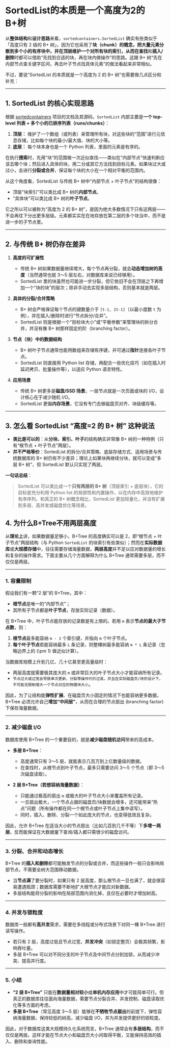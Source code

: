 # SortedList的本质是一个高度为2的B+树

从**整体结构**和**设计思路**来看，`sortedcontainers.SortedList` 确实有些类似于「高度只有 2 级的 B+ 树」，因为它也采用了**块（chunk）**的概念，把大量元素分散到多个小的有序块中，并在顶层维护一个对所有块的索引，从而在**查找**和**插入/删除**时都可以借助“先找到合适的块，再在块内做操作”的思路。这跟 B+ 树“先在内部节点查关键字区间，再去叶子节点找具体元素”的做法看起来非常相似。

不过，要说“SortedList 的本质就是一个高度为 2 的 B+ 树”也需要做几点区分和补充：

---

## 1. SortedList 的核心实现思路

根据 [sortedcontainers](https://github.com/grantjenks/python-sortedcontainers) 项目的文档及其源码，`SortedList` 内部主要是**一个 top-level 列表 + 多个小的已排序列表（runs/chunks）**：

1. **顶层：** 维护了一个数组（或列表）来管理所有块，对这些块的“范围”进行元信息存储，比如每个块的最小/最大值、块的大小等。
2. **底层：** 每个块本身也是一个 Python 列表，里面的元素是有序的。

在执行**搜索**时，先用“块”的范围做一次近似查找——类似在“内部节点”快速判断应该去哪个块；然后进入具体的块，用二分或其它方法找到目标元素。如果块过大或过小，会进行**分裂或合并**，保证每个块的大小在一个相对平衡的范围内。

从这个角度看，SortedList 与传统 B+ 树中“内部节点 + 叶子节点”的结构很像：

- 顶层“块索引”可以类比成 B+ 树的**内部节点**。
- “具体块”可以类比成 B+ 树的**叶子节点**。

它之所以可以被称为“高度为 2 的 B+ 树”，是因为绝大多数情况下只有这两层——不会再往下分出更多层级。元素都实实在在地存放在第二层的多个块当中，而不是进一步的子节点里。

---

## 2. 与传统 B+ 树仍存在差异

1. **高度的可扩展性**

   - 传统 B+ 树如果数据量继续增大，每个节点再分裂，就会**动态增加树的高度**（当然通常也就 3～5 层左右，对数据库来说已经够用）。
   - SortedList 里的块虽然也可能进一步分裂，但它依旧不会在顶层之下再增加一个“块的块”的层次；除非手动去实现多层结构，否则基本就是两层。

2. **具体的分裂/合并策略**

   - B+ 树会严格保证每个节点的键数量介于 `[t-1, 2t-1]`（以最小度数 `t` 为例），并在插入/删除时进行“节点拆分/合并”。
   - SortedList 则是根据一个“目标块大小”或“平衡参数”来管理块的拆分合并，并没有像 B+ 树那样固定的阶（branching factor）。

3. **节点（块）中的数据结构**

   - B+ 树叶子节点通常也能用数组来存储有序键，并可通过**指针**连接各叶子节点。
   - SortedList 则直接用 Python list 存储，再配合一些优化技巧（如在插入时延迟拷贝、批量操作等），以适应 Python 语言特性。

4. **应用场景**
   - 传统 B+ 树更多是**磁盘/SSD 场景**，一层节点就是一次页面或块的 I/O，设计核心在于减少随机 I/O。
   - SortedList 更偏**内存场景**，它没有专门去做磁盘页对齐、块级缓存等。

---

## 3. 怎么看 SortedList “高度=2 的 B+ 树” 这种说法

- **类比是可以的**：从**分块、索引、叶子**的结构确实非常像 B+ 树的一种特例（只有“根节点 + 叶子节点”两层）。
- **并不严格等价**：SortedList 的拆分/合并策略、底层存储方式、适用场景与传统数据库的 B+ 树仍有不少差异；理论上如果块再继续分块，就可以变成“多层 B+ 树”，但 SortedList 默认只实现了两层。

**一句话总结**：

> SortedList 可以类比成一个**只有两层的 B+ 树**（顶层索引 + 底层块），它的目标是充分利用 Python list 的局部性和内置操作，以在内存中高效地维护有序序列。和真正的 B+ 树概念相比，SortedList 更加轻量化，并没有扩展到多层、高并发或磁盘优化等场景。

## 4. 为什么B+Tree不用两层高度

从**理论上**讲，如果数据量足够小，B+Tree 的高度确实可以是 2，即“根节点 + 叶子节点”两层结构（与 Python `SortedList` 的块索引有些类似）；然而在**实际数据库**或**大规模存储**中，往往需要存储海量数据，**两层高度**并不足以应对数据量的增长和复杂的操作需求。下面主要从几个方面解释为什么 B+Tree 通常需要多层，而不仅仅是两层。

---

### 1. 容量限制

假设我们有一颗“2 层”的 B+Tree，其中：

- **根节点**是唯一的“内部节点”；
- 其所有子节点都是**叶子节点**，存放实际记录（数据）。

在 B+Tree 中，叶子节点能存放的记录数是有上限的。若用 `m` 表示**节点的最大子节点数**，则：

1. **根节点**最多能容纳 `m - 1` 个索引键，并指向 `m` 个叶子节点。
2. **每个叶子节点**若能容纳最多 `L` 条记录，则整棵树最多能容纳 `m * L` 条记录（忽略边界上的 \(\pm 1\) 做近似计算）。

当数据库规模上升到几亿、几十亿甚至更高量级时：

- 两层高度就需要极其庞大的 `m` 或非常巨大的叶子节点大小才能容纳所有记录。
- `节点过大或过宽会导致单次更新、分裂等操作代价过高，并且在实际磁盘页/块的设计下，不可能无限制增大一个节点对应的物理块大小`。

因此，为了让结构能**弹性扩展**、在磁盘页大小固定的情况下也能容纳更多数据，B+Tree 必须允许自己**增加“中间层”**，从而在合理的节点扇出 (branching factor) 下保存海量数据。

---

### 2. 减少磁盘 I/O

数据库使用 B+Tree 的一个重要目的，就是**减少磁盘随机访问**带来的高成本。

- **多层 B+Tree**：

  - 高度通常只有 3～5 层，就能表示几百万到上亿数量级的数据。
  - 在查找时，从根节点到叶子节点，最多只需要访问 3～5 个节点（即 3～5 次磁盘读取）。

- **2 层 B+Tree（若想容纳海量数据）**：
  - 只能通过极高的扇出 `m` 或极大的叶子节点大小来覆盖所有记录。
  - 一旦扇出极大，一个节点占据的磁盘页/块数就会增多，还可能带来“热点”问题（所有操作都在同一个根节点或叶子节点上集中读写）。
  - 同时，插入、删除、分裂一个如此庞大的节点，也变得低效且复杂。

因此，允许 B+Tree 在适当大小的节点扇出（比如几百到几千不等）下**多增一两层**，反而能保证在大数据量下查询/插入都只需很少的磁盘访问。

---

### 3. 分裂、合并和动态增长

B+Tree 的**插入和删除**都可能触发节点的分裂或合并，而这些操作一般只会影响局部节点，不需要全树大范围移动数据。

- 当**节点满**了要分裂时，如果只有 2 层高度，那么根节点一旦也满了，就会很容易遭遇瓶颈；数据库需要不断地扩大根节点才能应对新数据。
- 多层结构能将分裂的影响在局部范围内消化掉，且仅在必要时才增加树高。

---

### 4. 并发与锁粒度

数据库一般都有**高并发**需求，需要在多线程或分布式场景下对同一棵 B+Tree 进行读写操作。

- 若只有 2 层，高度过低且节点过宽，**并发冲突**（如锁定整页）会极其频繁，影响吞吐量。
- 多层 B+Tree 可以对不同分支的叶子节点及中间节点分别加锁，从而减少冲突、提高并行度。

---

### 5. 小结

- **“2 层 B+Tree”** 只能在**数据量相对较小**或**单机内存应用**中才可能简单可行。但真正的数据库往往面向海量数据，需要节点分裂合并、并发控制、磁盘读取优化等多方面的考虑。
- **多层 B+Tree**（常见高度 3～5 层）能够在**不牺牲节点扇出**的前提下，弹性容纳海量数据，保持较低的树高，减少磁盘 I/O，并为并发提供更好的锁粒度。

因此，对于数据库这类大规模持久化系统而言，B+Tree 通常会有**多层结构**，而不仅仅是两层。这样才能在节点大小和磁盘页大小间取得平衡，又能保持高效的插入、删除和查询性能。

